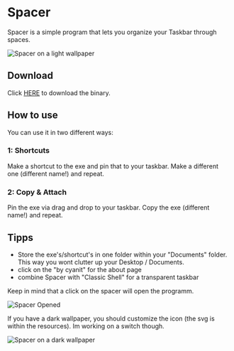 # Spacer
Spacer is a simple program that lets you organize your Taskbar through spaces.

![Spacer on a light wallpaper](https://imgur.com/download/izsPYnu)

## Download
Click [HERE](https://github.com/cyanit/Spacer/raw/master/Spacer%20v1.exe) to download the binary.

## How to use
You can use it in two different ways:

### 1: Shortcuts
Make a shortcut to the exe and pin that to your taskbar.
Make a different one (different name!) and repeat.

### 2: Copy & Attach
Pin the exe via drag and drop to your taskbar.
Copy the exe (different name!) and repeat.

## Tipps
- Store the exe's/shortcut's in one folder within your "Documents" folder. This way you wont clutter up your Desktop / Documents.
- click on the "by cyanit" for the about page
- combine Spacer with "Classic Shell" for a transparent taskbar

Keep in mind that a click on the spacer will open the programm.

![Spacer Opened](https://imgur.com/download/GAGO0He)

If you have a dark wallpaper, you should customize the icon (the svg is within the resources). Im working on a switch though.

![Spacer on a dark wallpaper](https://imgur.com/download/FGwvrpb)
